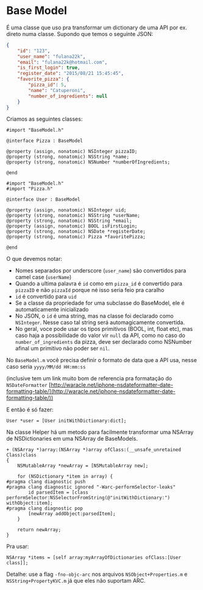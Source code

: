 # **Base Model** #

É uma classe que uso pra transformar um dictionary de uma API por ex. direto numa classe.
Supondo que temos o seguinte JSON:
```json
{
    "id": "123",
    "user_name": "fulana22k",
    "email": "fulana22k@hotmail.com",
    "is_first_login": true,
    "register_date": "2015/08/21 15:45:45",
    "favorite_pizza": {
        "pizza_id": 5,
        "name": "Catuperoni",
        "number_of_ingredients": null
    }
}
```

Criamos as seguintes classes:
```objc
#import "BaseModel.h"

@interface Pizza : BaseModel

@property (assign, nonatomic) NSInteger pizzaID;
@property (strong, nonatomic) NSString *name;
@property (strong, nonatomic) NSNumber *numberOfIngredients;

@end
```

```objc
#import "BaseModel.h"
#import "Pizza.h"

@interface User : BaseModel

@property (assign, nonatomic) NSInteger uid;
@property (strong, nonatomic) NSString *userName;
@property (strong, nonatomic) NSString *email;
@property (assign, nonatomic) BOOL isFirstLogin;
@property (strong, nonatomic) NSDate *registerDate;
@property (strong, nonatomic) Pizza *favoritePizza;

@end
```

O que devemos notar:

* Nomes separados por underscore (``user_name``) são convertidos para camel case (``userName``)
* Quando a ultima palavra é ``id`` como em ``pizza_id`` é convertido para ``pizzaID`` e não ``pizzaId`` porque né isso seria feio pra caralho
* ``id`` é convertido para ``uid``
* Se a classe da propriedade for uma subclasse do BaseModel, ele é automaticamente inicializado
* No JSON, o ``id`` é uma string, mas na classe foi declarado como ``NSInteger``. Nesse caso tal string será automagicamente convertida.
* No geral, voce pode usar os tipos primitivos (BOOL, int, float etc), mas caso haja a possibilidade do valor vir ``null`` da API, como no caso do ``number_of_ingredients`` da pizza, deve ser declarado como NSNumber afinal um primitivo não poder ser ``nil``.

No ```BaseModel.m``` você precisa definir o formato de data que a API usa, nesse caso seria ```yyyy/MM/dd HH:mm:ss```

(inclusive tem um link muito bom de referencia pra formatação do ```NSDateFormatter``` [http://waracle.net/iphone-nsdateformatter-date-formatting-table/](http://waracle.net/iphone-nsdateformatter-date-formatting-table/))

E então é só fazer:
```objc
User *user = [User initWithDictionary:dict];
```



Na classe Helper há um metodo para facilmente transformar uma NSArray de NSDictionaries em uma NSArray de BaseModels.

```objc
+ (NSArray *)array:(NSArray *)array ofClass:(__unsafe_unretained Class)class
{
    NSMutableArray *newArray = [NSMutableArray new];
    
    for (NSDictionary *item in array) {
#pragma clang diagnostic push
#pragma clang diagnostic ignored "-Warc-performSelector-leaks"
        id parsedItem = [class performSelector:NSSelectorFromString(@"initWithDictionary:") withObject:item];
#pragma clang diagnostic pop
        [newArray addObject:parsedItem];
    }
    
    return newArray;
}
```
Pra usar:
```objc
NSArray *items = [self array:myArrayOfDictionaries ofClass:[User class]];
```

Detalhe: use a flag ```-fno-objc-arc``` nos arquivos ```NSObject+Properties.m``` e ```NSString+PropertyKVC.m``` já que eles não suportam ARC.

